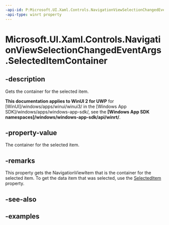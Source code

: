 ```yaml
---
-api-id: P:Microsoft.UI.Xaml.Controls.NavigationViewSelectionChangedEventArgs.SelectedItemContainer
-api-type: winrt property
---
```

<!-- Property syntax.
public NavigationViewItemBase SelectedItemContainer { get; }
-->

# Microsoft.UI.Xaml.Controls.NavigationViewSelectionChangedEventArgs.SelectedItemContainer


## -description

Gets the container for the selected item.


**This documentation applies to WinUI 2 for UWP** for [WinUI]/windows/apps/winui/winui3/ in the [Windows App SDK]/windows/apps/windows-app-sdk/, see the **[Windows App SDK namespaces]/windows/windows-app-sdk/api/winrt/**.

## -property-value

The container for the selected item.


## -remarks

This property gets the NavigationViewItem that is the container for the selected item. To get the data item that was selected, use the [SelectedItem](navigationviewselectionchangedeventargs_selecteditem.md) property.


## -see-also


## -examples



